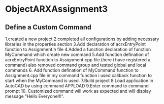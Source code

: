 # ObjectARXAssignment3
## Define a Custom Command
1.created a new project 2.completed all configurations by adding necessary libraries in the properties section 3.Add declaration of acrxEntryPoint function to Assignment.h file 4.Added a function declaration of function MyCommand which create new command 5.Add function defination of acrxEntryPoint function to Assignment.cpp file (here i have registered a command) also removed command group and tested global and local commands 6. Add function defination of MyCommand function to Assignment.cpp file in my command function i used callback function to start when the MyCommand is used. 7.Build project 8.Load application in AutoCAD by using command APPLOAD 9.Enter command to command prompt 10. Customized command will work as expected and will display message "Hello Everyone!!!".
